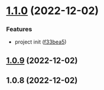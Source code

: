 

# [1.1.0](https://github.com/wakaka378/release-it-test-wakaka/compare/1.0.9...1.1.0) (2022-12-02)


### Features

* project init ([f33bea5](https://github.com/wakaka378/release-it-test-wakaka/commit/f33bea58f52a375bc58c1724ff7cedbc6766b653))

## [1.0.9](https://github.com/wakaka378/release-it-test-wakaka/compare/1.0.8...1.0.9) (2022-12-02)

## 1.0.8 (2022-12-02)